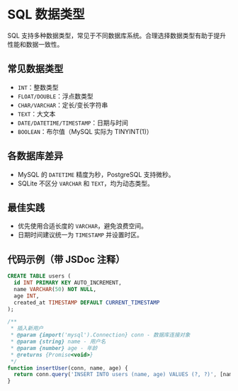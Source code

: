 # SQL 数据类型

SQL 支持多种数据类型，常见于不同数据库系统。合理选择数据类型有助于提升性能和数据一致性。

## 常见数据类型
- `INT`：整数类型
- `FLOAT/DOUBLE`：浮点数类型
- `CHAR/VARCHAR`：定长/变长字符串
- `TEXT`：大文本
- `DATE/DATETIME/TIMESTAMP`：日期与时间
- `BOOLEAN`：布尔值（MySQL 实际为 TINYINT(1)）

## 各数据库差异
- MySQL 的 `DATETIME` 精度为秒，PostgreSQL 支持微秒。
- SQLite 不区分 `VARCHAR` 和 `TEXT`，均为动态类型。

## 最佳实践
- 优先使用合适长度的 `VARCHAR`，避免浪费空间。
- 日期时间建议统一为 `TIMESTAMP` 并设置时区。

## 代码示例（带 JSDoc 注释）
```sql
CREATE TABLE users (
  id INT PRIMARY KEY AUTO_INCREMENT,
  name VARCHAR(50) NOT NULL,
  age INT,
  created_at TIMESTAMP DEFAULT CURRENT_TIMESTAMP
);
```

```js
/**
 * 插入新用户
 * @param {import('mysql').Connection} conn - 数据库连接对象
 * @param {string} name - 用户名
 * @param {number} age - 年龄
 * @returns {Promise<void>}
 */
function insertUser(conn, name, age) {
  return conn.query('INSERT INTO users (name, age) VALUES (?, ?)', [name, age]);
}
``` 